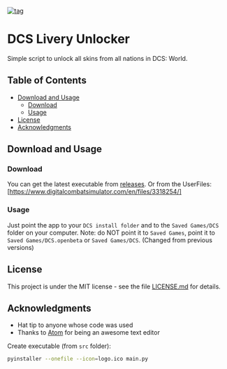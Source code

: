[![tag](https://img.shields.io/github/v/release/LombardiDaniel/dcs-livery-unlocker?include_prereleases&style=for-the-badge)](https://github.com/LombardiDaniel/Reddbot/releases)

# DCS Livery Unlocker
Simple script to unlock all skins from all nations in DCS: World.

## Table of Contents

-   [Download and Usage](#download-and-usage)
    -   [Download](#download)
    -   [Usage](#Usage)
-   [License](#license)
-   [Acknowledgments](#acknowledgments)

## Download and Usage

### Download

You can get the latest executable from [releases](https://github.com/LombardiDaniel/dcs-livery-unlocker/releases). Or from the UserFiles: [https://www.digitalcombatsimulator.com/en/files/3318254/]

### Usage

Just point the app to your `DCS install folder` and to the `Saved Games/DCS` folder on your computer. Note: do NOT point it to `Saved Games`, point it to `Saved Games/DCS.openbeta` or `Saved Games/DCS`. (Changed from previous versions)

## License

This project is under the MIT license - see the file [LICENSE.md](LICENSE.md) for details.

## Acknowledgments

* Hat tip to anyone whose code was used
* Thanks to [Atom](https://atom.io/) for being an awesome text editor

Create executable (from `src` folder):
```sh
pyinstaller --onefile --icon=logo.ico main.py
```
